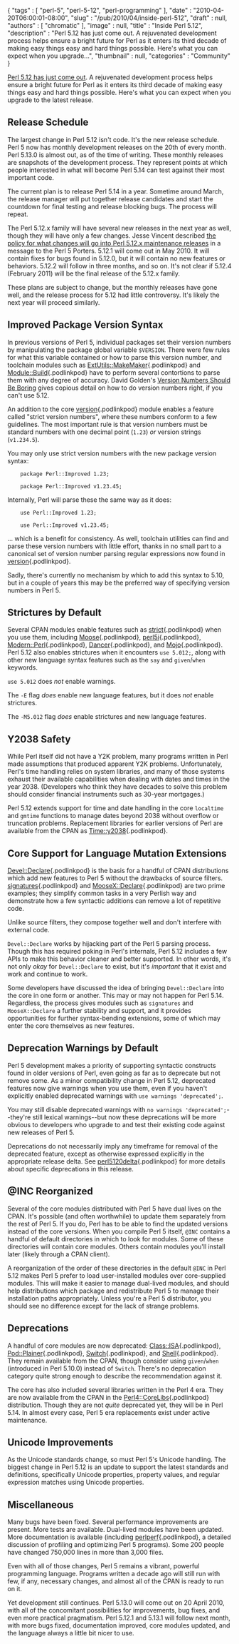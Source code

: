 {
   "tags" : [
      "perl-5",
      "perl-5-12",
      "perl-programming"
   ],
   "date" : "2010-04-20T06:00:01-08:00",
   "slug" : "/pub/2010/04/inside-perl-512",
   "draft" : null,
   "authors" : [
      "chromatic"
   ],
   "image" : null,
   "title" : "Inside Perl 5.12",
   "description" : "Perl 5.12 has just come out. A rejuvenated development process helps ensure a bright future for Perl as it enters its third decade of making easy things easy and hard things possible. Here's what you can expect when you upgrade...",
   "thumbnail" : null,
   "categories" : "Community"
}





[Perl 5.12 has just come
out](http://news.perlfoundation.org/2010/04/perl-512-released.html). A
rejuvenated development process helps ensure a bright future for Perl as
it enters its third decade of making easy things easy and hard things
possible. Here's what you can expect when you upgrade to the latest
release.

**Release Schedule**
--------------------

The largest change in Perl 5.12 isn't code. It's the new release
schedule. Perl 5 now has monthly development releases on the 20th of
every month. Perl 5.13.0 is almost out, as of the time of writing. These
monthly releases are snapshots of the development process. They
represent points at which people interested in what will become Perl
5.14 can test against their most important code.

The current plan is to release Perl 5.14 in a year. Sometime around
March, the release manager will put together release candidates and
start the countdown for final testing and release blocking bugs. The
process will repeat.

The Perl 5.12.x family will have several new releases in the next year
as well, though they will have only a few changes. Jesse Vincent
described [the policy for what changes will go into Perl 5.12.x
maintenance
releases](http://www.nntp.perl.org/group/perl.perl5.porters/2010/04/msg158635.html)
in a message to the Perl 5 Porters. 5.12.1 will come out in May 2010. It
will contain fixes for bugs found in 5.12.0, but it will contain no new
features or behaviors. 5.12.2 will follow in three months, and so on.
It's not clear if 5.12.4 (February 2011) will be the final release of
the 5.12.x family.

These plans are subject to change, but the monthly releases have gone
well, and the release process for 5.12 had little controversy. It's
likely the next year will proceed similarly.

**Improved Package Version Syntax**
-----------------------------------

In previous versions of Perl 5, individual packages set their version
numbers by manipulating the package global variable `$VERSION`. There
were few rules for what this variable contained or how to parse this
version number, and toolchain modules such as
[ExtUtils::MakeMaker](http://search.cpan.org/perldoc?ExtUtils%3A%3AMakeMaker){.podlinkpod}
and
[Module::Build](http://search.cpan.org/perldoc?Module%3A%3ABuild){.podlinkpod}
have to perform several contortions to parse them with any degree of
accuracy. David Golden's [Version Numbers Should Be
Boring](http://www.dagolden.com/index.php/369/version-numbers-should-be-boring/)
gives copious detail on how to do version numbers right, if you can't
use 5.12.

An addition to the core
[version](http://search.cpan.org/perldoc?version){.podlinkpod} module
enables a feature called "strict version numbers", where these numbers
conform to a few guidelines. The most important rule is that version
numbers must be standard numbers with one decimal point (`1.23`) *or*
version strings (`v1.234.5`).

You may only use strict version numbers with the new package version
syntax:

        package Perl::Improved 1.23;

        package Perl::Improved v1.23.45;

Internally, Perl will parse these the same way as it does:

        use Perl::Improved 1.23;

        use Perl::Improved v1.23.45;

... which is a benefit for consistency. As well, toolchain utilities can
find and parse these version numbers with little effort, thanks in no
small part to a canonical set of version number parsing regular
expressions now found in
[version](http://search.cpan.org/perldoc?version){.podlinkpod}.

Sadly, there's currently no mechanism by which to add this syntax to
5.10, but in a couple of years this may be the preferred way of
specifying version numbers in Perl 5.

**Strictures by Default**
-------------------------

Several CPAN modules enable features such as
[strict](http://search.cpan.org/perldoc?strict){.podlinkpod} when you
use them, including
[Moose](http://search.cpan.org/perldoc?Moose){.podlinkpod},
[perl5i](http://search.cpan.org/perldoc?perl5i){.podlinkpod},
[Modern::Perl](http://search.cpan.org/perldoc?Modern%3A%3APerl){.podlinkpod},
[Dancer](http://search.cpan.org/perldoc?Dancer){.podlinkpod}, and
[Mojo](http://search.cpan.org/perldoc?Mojo){.podlinkpod}. Perl 5.12 also
enables strictures when it encounters `use 5.012;`, along with other new
language syntax features such as the `say` and `given`/`when` keywords.

`use 5.012` does *not* enable warnings.

The `-E` flag *does* enable new language features, but it does *not*
enable strictures.

The `-M5.012` flag *does* enable strictures and new language features.

**Y2038 Safety**
----------------

While Perl itself did not have a Y2K problem, many programs written in
Perl made assumptions that produced apparent Y2K problems.
Unfortunately, Perl's time handling relies on system libraries, and many
of those systems exhaust their available capabilities when dealing with
dates and times in the year 2038. (Developers who think they have
decades to solve this problem should consider financial instruments such
as 30-year mortgages.)

Perl 5.12 extends support for time and date handling in the core
`localtime` and `gmtime` functions to manage dates beyond 2038 without
overflow or truncation problems. Replacement libraries for earlier
versions of Perl are available from the CPAN as
[Time::y2038](http://search.cpan.org/perldoc?Time%3A%3Ay2038){.podlinkpod}.

**Core Support for Language Mutation Extensions**
-------------------------------------------------

[Devel::Declare](http://search.cpan.org/perldoc?Devel%3A%3ADeclare){.podlinkpod}
is the basis for a handful of CPAN distributions which add new features
to Perl 5 without the drawbacks of source filters.
[signatures](http://search.cpan.org/perldoc?signatures){.podlinkpod} and
[MooseX::Declare](http://search.cpan.org/perldoc?MooseX%3A%3ADeclare){.podlinkpod}
are two prime examples; they simplify common tasks in a very Perlish way
and demonstrate how a few syntactic additions can remove a lot of
repetitive code.

Unlike source filters, they compose together well and don't interfere
with external code.

`Devel::Declare` works by hijacking part of the Perl 5 parsing process.
Though this has required poking in Perl's internals, Perl 5.12 includes
a few APIs to make this behavior cleaner and better supported. In other
words, it's not only *okay* for `Devel::Declare` to exist, but it's
*important* that it exist and work and continue to work.

Some developers have discussed the idea of bringing `Devel::Declare`
into the core in one form or another. This may or may not happen for
Perl 5.14. Regardless, the process gives modules such as `signatures`
and `MooseX::Declare` a further stability and support, and it provides
opportunities for further syntax-bending extensions, some of which may
enter the core themselves as new features.

**Deprecation Warnings by Default**
-----------------------------------

Perl 5 development makes a priority of supporting syntactic constructs
found in older versions of Perl, even going as far as to deprecate but
not remove some. As a minor compatibility change in Perl 5.12,
deprecated features now give warnings when you use them, even if you
haven't explicitly enabled deprecated warnings with
`use warnings 'deprecated';`.

You may still disable deprecated warnings with
`no warnings 'deprecated';`--they're still lexical warnings--but now
these deprecations will be more obvious to developers who upgrade to and
test their existing code against new releases of Perl 5.

Deprecations do not necessarily imply any timeframe for removal of the
deprecated feature, except as otherwise expressed explicitly in the
appropriate release delta. See
[perl5120delta](http://search.cpan.org/perldoc?perl5120delta){.podlinkpod}
for more details about specific deprecations in this release.

**@INC Reorganized**
--------------------

Several of the core modules distributed with Perl 5 have dual lives on
the CPAN. It's possible (and often worthwhile) to update them separately
from the rest of Perl 5. If you do, Perl has to be able to find the
updated versions instead of the core versions. When you compile Perl 5
itself, `@INC` contains a handful of default directories in which to
look for modules. Some of these directories will contain core modules.
Others contain modules you'll install later (likely through a CPAN
client).

A reorganization of the order of these directories in the default `@INC`
in Perl 5.12 makes Perl 5 prefer to load user-installed modules over
core-supplied modules. This will make it easier to manage dual-lived
modules, and should help distributions which package and redistribute
Perl 5 to manage their installation paths appropriately. Unless you're a
Perl 5 distributor, you should see no difference except for the lack of
strange problems.

**Deprecations**
----------------

A handful of core modules are now deprecated:
[Class::ISA](http://search.cpan.org/perldoc?Class%3A%3AISA){.podlinkpod},
[Pod::Plainer](http://search.cpan.org/perldoc?Pod%3A%3APlainer){.podlinkpod},
[Switch](http://search.cpan.org/perldoc?Switch){.podlinkpod}, and
[Shell](http://search.cpan.org/perldoc?Shell){.podlinkpod}. They remain
available from the CPAN, though consider using `given`/`when`
(introduced in Perl 5.10.0) instead of `Switch`. There's no deprecation
category quite strong enough to describe the recommendation against it.

The core has also included several libraries written in the Perl 4 era.
They are now available from the CPAN in the
[Perl4::CoreLibs](http://search.cpan.org/perldoc?Perl4%3A%3ACoreLibs){.podlinkpod}
distribution. Though they are not *quite* deprecated yet, they will be
in Perl 5.14. In almost every case, Perl 5 era replacements exist under
active maintenance.

**Unicode Improvements**
------------------------

As the Unicode standards change, so must Perl 5's Unicode handling. The
biggest change in Perl 5.12 is an update to support the latest standards
and definitions, specifically Unicode properties, property values, and
regular expression matches using Unicode properties.

**Miscellaneous**
-----------------

Many bugs have been fixed. Several performance improvements are present.
More tests are available. Dual-lived modules have been updated. More
documentation is available (including
[perlperf](http://search.cpan.org/perldoc?perlperf){.podlinkpod}, a
detailed discussion of profiling and optimizing Perl 5 programs). Some
200 people have changed 750,000 lines in more than 3,000 files.

Even with all of those changes, Perl 5 remains a vibrant, powerful
programming language. Programs written a decade ago will still run with
few, if any, necessary changes, and almost all of the CPAN is ready to
run on it.

Yet development still continues. Perl 5.13.0 will come out on 20 April
2010, with all of the concomitant possibilities for improvements, bug
fixes, and even more practical pragmatism. Perl 5.12.1 and 5.13.1 will
follow next month, with more bugs fixed, documentation improved, core
modules updated, and the language always a little bit nicer to use.



